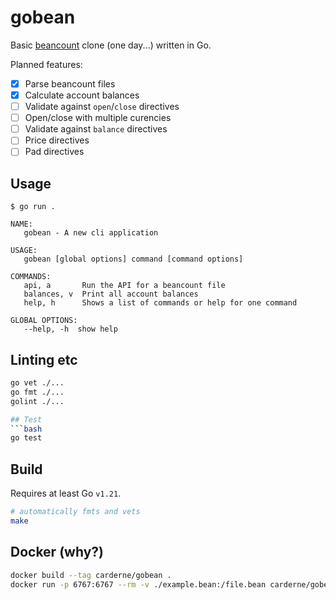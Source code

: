 # gobean

Basic [beancount](https://github.com/beancount/beancount) clone (one day...) written in Go.

Planned features:
- [x] Parse beancount files
- [x] Calculate account balances
- [ ] Validate against `open`/`close` directives
- [ ] Open/close with multiple curencies
- [ ] Validate against `balance` directives
- [ ] Price directives
- [ ] Pad directives

## Usage
```
$ go run .

NAME:
   gobean - A new cli application

USAGE:
   gobean [global options] command [command options]

COMMANDS:
   api, a       Run the API for a beancount file
   balances, v  Print all account balances
   help, h      Shows a list of commands or help for one command

GLOBAL OPTIONS:
   --help, -h  show help
```

## Linting etc
```bash
go vet ./...
go fmt ./...
golint ./...

## Test
```bash
go test
```

## Build
Requires at least Go `v1.21`.

```bash
# automatically fmts and vets
make
```


## Docker (why?)

```bash
docker build --tag carderne/gobean .
docker run -p 6767:6767 --rm -v ./example.bean:/file.bean carderne/gobean
```
